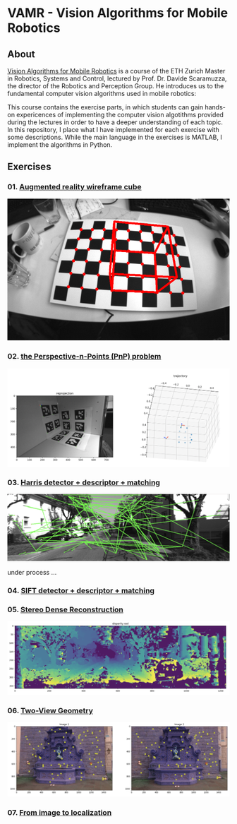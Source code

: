 # VAMR - Vision Algorithms for Mobile Robotics

## About
[Vision Algorithms for Mobile Robotics](http://rpg.ifi.uzh.ch/teaching.html) is a course of the ETH Zurich Master in Robotics, Systems and Control, lectured by Prof. Dr. Davide Scaramuzza, the director of the Robotics and Perception Group. He introduces us to the fundamental computer vision algorithms used in mobile robotics:

This course contains the exercise parts, in which students can gain hands-on expericences of implementing the computer vision algotithms provided during the lectures in order to have a deeper understanding of each topic. In this repository, I place what I have implemented for each exercise with some descriptions. While the main language in the exercises is MATLAB, I implement the algorithms in Python.

## Exercises
### 01. [Augmented reality wireframe cube](https://github.com/teruyuki-yamasaki/VA4MR/tree/main/exercise01)

<img src="https://github.com/teruyuki-yamasaki/VAMR/blob/main/exercise01/results/cube_dots_distorted.png"/>

### 02. [the Perspective-n-Points (PnP) problem](https://github.com/teruyuki-yamasaki/VA4MR/tree/main/exercise02)

<img src="https://github.com/teruyuki-yamasaki/VAMR/blob/main/exercise02/results/pnp.png"/>

### 03. [Harris detector + descriptor + matching](https://github.com/teruyuki-yamasaki/VA4MR/tree/main/exercise03)

<img src="https://github.com/teruyuki-yamasaki/VAMR/blob/main/exercise03/results/matches.png"/>

under process ... 

### 04. [SIFT detector + descriptor + matching](https://github.com/teruyuki-yamasaki/VAMR/tree/main/exercise04)

### 05. [Stereo Dense Reconstruction](https://github.com/teruyuki-yamasaki/VAMR/tree/main/exercise05)

<img src="https://github.com/teruyuki-yamasaki/VAMR/blob/main/exercise05/results/disparity_ssd_01.png"/>

### 06. [Two-View Geometry](https://github.com/teruyuki-yamasaki/VAMR/tree/main/exercise06)

<img src="https://github.com/teruyuki-yamasaki/VAMR/blob/main/exercise06/results/matches.png"/>

### 07. [From image to localization](https://github.com/teruyuki-yamasaki/VAMR/tree/main/exercise07)
